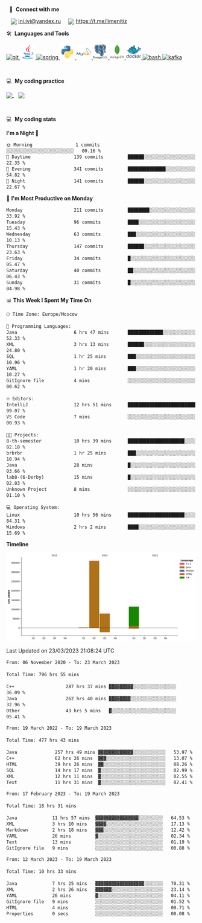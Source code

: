 <!-- https://github.com/lowlighter/metrics -->
<!-- https://www.vectorlogo.zone/ -->
<!-- https://www.svgrepo.com/ -->

&nbsp; 🔗 &nbsp;**Connect with me**
&nbsp; <p align="left">
        &nbsp;&nbsp;
        <span>
            <img align="center"
                src="https://user-images.githubusercontent.com/60324635/179626886-1219e9ee-75c0-42ed-a26b-d4ef24ed306c.svg"
                height="30px"/>
            ini.ivi@yandex.ru
        </span>
        &nbsp;&nbsp;&nbsp;
        <span>
            <img align="center"
                    src="https://user-images.githubusercontent.com/60324635/179626979-f490e684-520a-46a3-9f2e-1b3d291b8372.svg"
                    height="30px"/>
            https://t.me/limenitiz
        </span>
</p>

<!-- 
![Metrics](/github-metrics.svg)
<br>

![Wwakatime stats](https://github-readme-stats-taupe-two.vercel.app/api/wakatime?username=limenitiz&hide_title=true&hide_border=true&langs_count=5&bg_color=00000000&text_color=777) 
-->

🛠️ &nbsp;**Languages and Tools**
<p align="left">
    <a href="https://git-scm.com/" target="_blank" rel="noreferrer">
        <img src="https://www.vectorlogo.zone/logos/git-scm/git-scm-icon.svg"
            alt="git" width="40" height="40" />
    </a>
    <a href="https://www.java.com" target="_blank" rel="noreferrer"> <img
            src="https://raw.githubusercontent.com/devicons/devicon/master/icons/java/java-original.svg"
            alt="java" width="40" height="40" /> </a>
    <a href="https://spring.io/" target="_blank" rel="noreferrer">
        <img src="https://www.vectorlogo.zone/logos/springio/springio-icon.svg"
            alt="spring" width="40" height="40" />
    </a>
    <a href="https://www.python.org" target="_blank" rel="noreferrer">
        <img src="https://raw.githubusercontent.com/devicons/devicon/master/icons/python/python-original.svg"
            alt="python" width="40" height="40" />
    </a>
    <a href="https://www.mysql.com/" target="_blank" rel="noreferrer">
        <img src="https://raw.githubusercontent.com/devicons/devicon/master/icons/mysql/mysql-original-wordmark.svg"
            alt="mysql" width="40" height="40" />
    </a>
    <a href="https://www.postgresql.org" target="_blank" rel="noreferrer">
        <img src="https://raw.githubusercontent.com/devicons/devicon/master/icons/postgresql/postgresql-original-wordmark.svg"
            alt="postgresql" width="40" height="40" />
    </a>
    <a href="https://www.mongodb.com/" target="_blank" rel="noreferrer">
        <img src="https://raw.githubusercontent.com/devicons/devicon/master/icons/mongodb/mongodb-original-wordmark.svg"
            alt="mongodb" width="40" height="40" />
    </a>
    <a href="https://www.docker.com/" target="_blank" rel="noreferrer">
        <img src="https://raw.githubusercontent.com/devicons/devicon/master/icons/docker/docker-original-wordmark.svg"
            alt="docker" width="40" height="40" />
    </a>
    <a href="https://www.gnu.org/software/bash/" target="_blank" rel="noreferrer">
        <img src="https://www.vectorlogo.zone/logos/gnu_bash/gnu_bash-icon.svg"
            alt="bash" width="40" height="40" />
    </a>
    <a href="https://kafka.apache.org/" target="_blank" rel="noreferrer">
        <img src="https://www.vectorlogo.zone/logos/apache_kafka/apache_kafka-icon.svg"
            alt="kafka" width="40" height="40" />
    </a>
</p>
<br>

💻 &nbsp;**My coding practice**
<p align="left">
    <a href="https://www.leetcode.com/limenitiz" target="blank"><img align="center"
            src="https://upload.wikimedia.org/wikipedia/commons/0/0a/LeetCode_Logo_black_with_text.svg"
            height="40"/>
    </a>
    &nbsp;&nbsp;
    <a href="https://www.hackerrank.com/limenitiz" target="blank"><img align="center"
            src="https://d1ka33fs6lvw5x.cloudfront.net/hackerrank/assets/styleguide/logo_wordmark-f5c5eb61ab0a154c3ed9eda24d0b9e31.svg"
            height="40"/>
    </a>
</p>

<br>


💻 &nbsp;**My coding stats**

<!--START_SECTION:waka-readme-stats-total-->
**I'm a Night 🦉** 

```text
🌞 Morning                1 commits           ░░░░░░░░░░░░░░░░░░░░░░░░░   00.16 % 
🌆 Daytime                139 commits         ██████░░░░░░░░░░░░░░░░░░░   22.35 % 
🌃 Evening                341 commits         ██████████████░░░░░░░░░░░   54.82 % 
🌙 Night                  141 commits         ██████░░░░░░░░░░░░░░░░░░░   22.67 % 
```
📅 **I'm Most Productive on Monday** 

```text
Monday                   211 commits         ████████░░░░░░░░░░░░░░░░░   33.92 % 
Tuesday                  96 commits          ████░░░░░░░░░░░░░░░░░░░░░   15.43 % 
Wednesday                63 commits          ███░░░░░░░░░░░░░░░░░░░░░░   10.13 % 
Thursday                 147 commits         ██████░░░░░░░░░░░░░░░░░░░   23.63 % 
Friday                   34 commits          █░░░░░░░░░░░░░░░░░░░░░░░░   05.47 % 
Saturday                 40 commits          ██░░░░░░░░░░░░░░░░░░░░░░░   06.43 % 
Sunday                   31 commits          █░░░░░░░░░░░░░░░░░░░░░░░░   04.98 % 
```


📊 **This Week I Spent My Time On** 

```text
🕑︎ Time Zone: Europe/Moscow

💬 Programming Languages: 
Java                     6 hrs 47 mins       █████████████░░░░░░░░░░░░   52.33 % 
XML                      3 hrs 13 mins       ██████░░░░░░░░░░░░░░░░░░░   24.80 % 
SQL                      1 hr 25 mins        ███░░░░░░░░░░░░░░░░░░░░░░   10.96 % 
YAML                     1 hr 20 mins        ███░░░░░░░░░░░░░░░░░░░░░░   10.27 % 
GitIgnore file           4 mins              ░░░░░░░░░░░░░░░░░░░░░░░░░   00.62 % 

🔥 Editors: 
IntelliJ                 12 hrs 51 mins      █████████████████████████   99.07 % 
VS Code                  7 mins              ░░░░░░░░░░░░░░░░░░░░░░░░░   00.93 % 

🐱‍💻 Projects: 
8-th-semester            10 hrs 39 mins      █████████████████████░░░░   82.18 % 
brbrbr                   1 hr 25 mins        ███░░░░░░░░░░░░░░░░░░░░░░   10.94 % 
Java                     28 mins             █░░░░░░░░░░░░░░░░░░░░░░░░   03.66 % 
lab8-(6-Derby)           15 mins             █░░░░░░░░░░░░░░░░░░░░░░░░   02.03 % 
Unknown Project          8 mins              ░░░░░░░░░░░░░░░░░░░░░░░░░   01.10 % 

💻 Operating System: 
Linux                    10 hrs 56 mins      █████████████████████░░░░   84.31 % 
Windows                  2 hrs 2 mins        ████░░░░░░░░░░░░░░░░░░░░░   15.69 % 
```

**Timeline**

![Lines of Code chart](https://raw.githubusercontent.com/limenitiz/limenitiz/master/assets/bar_graph.png)


 Last Updated on 23/03/2023 21:08:24 UTC
<!--END_SECTION:waka-readme-stats-total-->

<!--START_SECTION:wakaReadmeTotal-->

```text
From: 06 November 2020 - To: 23 March 2023

Total Time: 796 hrs 55 mins

C++                   287 hrs 37 mins ▓▓▓▓▓▓▓▓▓░░░░░░░░░░░░░░░░   36.09 %
Java                  262 hrs 40 mins ▓▓▓▓▓▓▓▓░░░░░░░░░░░░░░░░░   32.96 %
Other                 43 hrs 5 mins   ▓░░░░░░░░░░░░░░░░░░░░░░░░   05.41 %
```

<!--END_SECTION:wakaReadmeTotal-->

<!--START_SECTION:wakaReadmeYear-->

```text
From: 19 March 2022 - To: 19 March 2023

Total Time: 477 hrs 43 mins

Java              257 hrs 49 mins ▓▓▓▓▓▓▓▓▓▓▓▓▓░░░░░░░░░░░░   53.97 %
C++               62 hrs 26 mins  ▓▓▓░░░░░░░░░░░░░░░░░░░░░░   13.07 %
HTML              39 hrs 26 mins  ▓▓░░░░░░░░░░░░░░░░░░░░░░░   08.26 %
SQL               14 hrs 17 mins  ▓░░░░░░░░░░░░░░░░░░░░░░░░   02.99 %
XML               12 hrs 11 mins  ▓░░░░░░░░░░░░░░░░░░░░░░░░   02.55 %
Text              11 hrs 31 mins  ▓░░░░░░░░░░░░░░░░░░░░░░░░   02.41 %
```

<!--END_SECTION:wakaReadmeYear-->

<!--START_SECTION:wakaReadmeMonth-->

```text
From: 17 February 2023 - To: 19 March 2023

Total Time: 18 hrs 31 mins

Java             11 hrs 57 mins  ▓▓▓▓▓▓▓▓▓▓▓▓▓▓▓▓░░░░░░░░░   64.53 %
XML              3 hrs 10 mins   ▓▓▓▓░░░░░░░░░░░░░░░░░░░░░   17.13 %
Markdown         2 hrs 18 mins   ▓▓▓░░░░░░░░░░░░░░░░░░░░░░   12.42 %
YAML             26 mins         ▓░░░░░░░░░░░░░░░░░░░░░░░░   02.34 %
Text             13 mins         ░░░░░░░░░░░░░░░░░░░░░░░░░   01.19 %
GitIgnore file   9 mins          ░░░░░░░░░░░░░░░░░░░░░░░░░   00.88 %
```

<!--END_SECTION:wakaReadmeMonth-->

<!--START_SECTION:wakaReadmeWeek-->

```text
From: 12 March 2023 - To: 19 March 2023

Total Time: 10 hrs 33 mins

Java             7 hrs 25 mins   ▓▓▓▓▓▓▓▓▓▓▓▓▓▓▓▓▓▓░░░░░░░   70.31 %
XML              2 hrs 26 mins   ▓▓▓▓▓▓░░░░░░░░░░░░░░░░░░░   23.14 %
YAML             26 mins         ▓░░░░░░░░░░░░░░░░░░░░░░░░   04.11 %
GitIgnore file   9 mins          ░░░░░░░░░░░░░░░░░░░░░░░░░   01.52 %
HTML             4 mins          ░░░░░░░░░░░░░░░░░░░░░░░░░   00.71 %
Properties       0 secs          ░░░░░░░░░░░░░░░░░░░░░░░░░   00.08 %
```

<!--END_SECTION:wakaReadmeWeek-->

